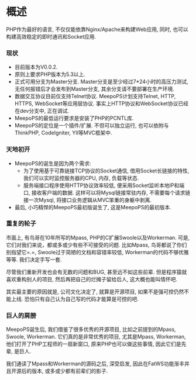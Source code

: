 # 概述
PHP作为最好的语言, 不仅仅能依靠Nginx/Apache来构建Web应用, 同时, 也可以构建高效稳定的即时通讯和Socket应用.

### 现状
- 目前版本为V0.0.2.
- 原则上要求PHP版本为5.3以上.
- 正式可用分支为Master分支. Master分支是至少经过7*24小时的高压力测试, 无任何报错后才会发布到Master分支, 其余分支请不要部署在生产环境.
- 数据交互协议目前仅支持Telnet协议. MeepoPS计划支持Telnet, HTTP, HTTPS, WebSocket等应用层协议. 事实上HTTP协议和WebSocket协议已经在dev分支中, 正在调试.
- MeepoPS的最低运行要求是安装了PHP的PCNTL库.
- MeepoPS的定位是一个插件/扩展. 不但可以独立运行, 也可以依附与ThinkPHP, CodeIgniter, YII等MVC框架中.

### 天地初开
- MeepoPS的诞生是因为两个需求:
  - 为了使用基于可靠链接TCP协议的Socket通信, 借用Socket长链接的特性, 我们可以实时监控服务器的CPU, 内存, 负载等状态.
  - 服务端接口程序使用HTTP协议效率较低, 便采用Socket监听本地IP和端口, 接收客户端的数据. 这样可以将Mysql链接常驻内存, 不需要每个请求链接一次Mysql, 将接口业务逻辑从MVC笨重的身躯中剥离.
- 最后, 小巧精悍的MeepoPS最初版诞生了, 这是MeepoPS的最初版本.
  
### 重复的轮子
市面上, 有鸟哥在10年所写的Mpass, PHP的C扩展Swoole以及Workerman. 可是, 它们对我们来说，都或多或少有些不可接受的问题. 比如Mpass, 鸟哥都说了你们别指望它=.=, Swoole过于简陋的文档和容错率较低, Workerman的代码不够优雅等等. 我们决定手写一套.

尽管我们重新开发也会有无数的问题和BUG, 甚至远不如这些前辈. 但是程序猿就喜欢重构别人的项目, 然后再把自己的烂摊子留给后人, 这大概也能叫情怀吧.

其实最主要的原因就是, 公司文化决定了, 就算是开源项目, 如果不是强可控仍然不能上线. 恐怕只有自己认为自己写的代码才能算是可控的吧.

### 巨人的肩膀
MeepoPS诞生后, 我们借鉴了很多优秀的开源项目, 比如之前提到的Mpass, Swoole, Workerman. 它们真的是非常优秀的项目, 尤其是Mpass, Workerman, 他们打开了PHP工程师的一扇新窗口, 原来PHP也可以做这些事情, 因此它们是先辈, 是巨人.

我们通读了Mpass和Workerman的源码之后, 深受启发, 因此在FatWS功能渐丰并且开源后的版本, 或多或少都有前辈们的影子.